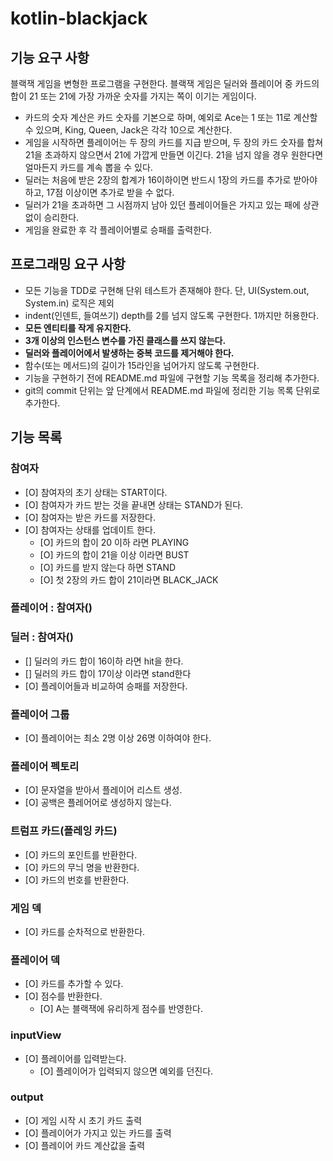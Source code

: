 # kotlin-blackjack

## 기능 요구 사항

블랙잭 게임을 변형한 프로그램을 구현한다. 블랙잭 게임은 딜러와 플레이어 중 카드의 합이 21 또는 21에 가장 가까운 숫자를 가지는 쪽이 이기는 게임이다.

- 카드의 숫자 계산은 카드 숫자를 기본으로 하며, 예외로 Ace는 1 또는 11로 계산할 수 있으며, King, Queen, Jack은 각각 10으로 계산한다.
- 게임을 시작하면 플레이어는 두 장의 카드를 지급 받으며, 두 장의 카드 숫자를 합쳐 21을 초과하지 않으면서 21에 가깝게 만들면 이긴다. 21을 넘지 않을 경우 원한다면 얼마든지 카드를 계속 뽑을 수 있다.
- 딜러는 처음에 받은 2장의 합계가 16이하이면 반드시 1장의 카드를 추가로 받아야 하고, 17점 이상이면 추가로 받을 수 없다.
- 딜러가 21을 초과하면 그 시점까지 남아 있던 플레이어들은 가지고 있는 패에 상관 없이 승리한다.
- 게임을 완료한 후 각 플레이어별로 승패를 출력한다.

## 프로그래밍 요구 사항

- 모든 기능을 TDD로 구현해 단위 테스트가 존재해야 한다. 단, UI(System.out, System.in) 로직은 제외
- indent(인덴트, 들여쓰기) depth를 2를 넘지 않도록 구현한다. 1까지만 허용한다.
- **모든 엔티티를 작게 유지한다.**
- **3개 이상의 인스턴스 변수를 가진 클래스를 쓰지 않는다.**
- **딜러와 플레이어에서 발생하는 중복 코드를 제거해야 한다.**
- 함수(또는 메서드)의 길이가 15라인을 넘어가지 않도록 구현한다.
- 기능을 구현하기 전에 README.md 파일에 구현할 기능 목록을 정리해 추가한다.
- git의 commit 단위는 앞 단계에서 README.md 파일에 정리한 기능 목록 단위로 추가한다.

## 기능 목록

### 참여자

- [O] 참여자의 초기 상태는 START이다.
- [O] 참여자가 카드 받는 것을 끝내면 상태는 STAND가 된다.
- [O] 참여자는 받은 카드를 저장한다.
- [O] 참여자는 상태를 업데이트 한다.
    - [O] 카드의 합이 20 이하 라면 PLAYING
    - [O] 카드의 합이 21을 이상 이라면 BUST
    - [O] 카드를 받지 않는다 하면 STAND
    - [O] 첫 2장의 카드 합이 21이라면 BLACK_JACK

### 플레이어 : 참여자()


### 딜러 : 참여자()

- [] 딜러의 카드 합이 16이하 라면 hit을 한다.
- [] 딜러의 카드 합이 17이상 이라면 stand한다
- [O] 플레이어들과 비교하여 승패를 저장한다.

### 플레이어 그룹

- [O] 플레이어는 최소 2명 이상 26명 이하여야 한다.

### 플레이어 펙토리

- [O] 문자열을 받아서 플레이어 리스트 생성.
- [O] 공백은 플레어어로 생성하지 않는다.

### 트럼프 카드(플레잉 카드)

- [O] 카드의 포인트를 반환한다.
- [O] 카드의 무늬 명을 반환한다.
- [O] 카드의 번호를 반환한다.

### 게임 덱

- [O] 카드를 순차적으로 반환한다.

### 플레이어 덱

- [O] 카드를 추가할 수 있다.
- [O] 점수를 반환한다.
    - [O] A는 블랙잭에 유리하게 점수를 반영한다.

### inputView

- [O] 플레이어를 입력받는다.
    - [O] 플레이어가 입력되지 않으면 예외를 던진다.

### output

- [O] 게임 시작 시 초기 카드 출력
- [O] 플레이어가 가지고 있는 카드를 출력
- [O] 플레이어 카드 계산값을 출력
